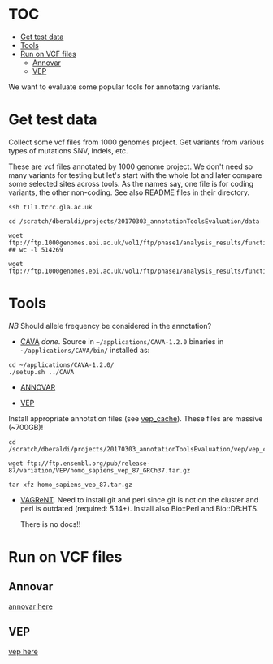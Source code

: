 TOC
===

<!-- MarkdownTOC -->

- [Get test data](#get-test-data)
- [Tools](#tools)
- [Run on VCF files](#run-on-vcf-files)
    - [Annovar](#annovar)
    - [VEP](#vep)

<!-- /MarkdownTOC -->


We want to evaluate some popular tools for annotatng variants.

Get test data
==============

Collect some vcf files from 1000 genomes project. Get variants from various types of mutations SNV,
Indels, etc.

These are vcf files annotated by 1000 genome project. We don't need so many variants for testing but
let's start with the whole lot  and later compare some selected sites across tools. As the names
say, one file is for coding variants, the other non-coding. See also README files in their
directory.

```
ssh t1l1.tcrc.gla.ac.uk

cd /scratch/dberaldi/projects/20170303_annotationToolsEvaluation/data

wget ftp://ftp.1000genomes.ebi.ac.uk/vol1/ftp/phase1/analysis_results/functional_annotation/annotated_vcfs/ALL.wgs.integrated_phase1_release_v3_coding_annotation.20101123.snps_indels.sites.vcf.gz
## wc -l 514269

wget ftp://ftp.1000genomes.ebi.ac.uk/vol1/ftp/phase1/analysis_results/functional_annotation/annotated_vcfs/ALL.wgs.integrated_phase1_release_v3_noncoding_annotation_20120330.20101123.snps_indels_sv.sites.vcf.gz
```

Tools
=====

_NB_ Should allele frequency be considered in the annotation? 

* [CAVA](http://www.well.ox.ac.uk/cava) _done_. Source in `~/applications/CAVA-1.2.0` binaries in `~/applications/CAVA/bin/` installed as:

```
cd ~/applications/CAVA-1.2.0/
./setup.sh ../CAVA
```

* [ANNOVAR](http://annovar.openbioinformatics.org/en/latest/)

* [VEP](http://www.ensembl.org/info/docs/tools/vep/index.html)

Install appropriate annotation files (see [vep_cache](http://www.ensembl.org/info/docs/tools/vep/script/vep_cache.html)). These files are massive (~700GB)!

```
cd /scratch/dberaldi/projects/20170303_annotationToolsEvaluation/vep/vep_cache

wget ftp://ftp.ensembl.org/pub/release-87/variation/VEP/homo_sapiens_vep_87_GRCh37.tar.gz

tar xfz homo_sapiens_vep_87.tar.gz
```

* [VAGReNT](https://github.com/cancerit/VAGrENT). Need to install git and perl since git is not on 
  the cluster and perl is outdated (required: 5.14+). Install also Bio::Perl and Bio::DB:HTS.

  There is no docs!!


Run on VCF files
================

Annovar
-------

[annovar here](./annovar.md)

VEP
---

[vep here](./vep.md)

